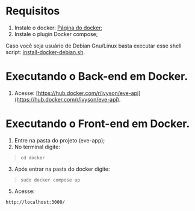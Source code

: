 # Requisitos
1. Instale o docker: [Página do docker](https://www.docker.com/products/docker-desktop/);
2. Instale o plugin Docker compose;

Caso você seja usuário de Debian Gnu/Linux basta executar esse shell script: [install-docker-debian.sh](https://github.com/ArthurViniciusL/EVE/blob/main/eve-app/linux/install-docker-debian.sh).

# Executando o Back-end em Docker.
1. Acesse: [https://hub.docker.com/r/ivyson/eve-api](https://hub.docker.com/r/ivyson/eve-api).

# Executando o Front-end em Docker.
1. Entre na pasta do projeto (eve-app);
2. No terminal digite:
 > ```cd docker ```
3. Após entrar na pasta do docker digite:
> ```sudo docker compose up```
5. Acesse:

```http://localhost:3000/```
